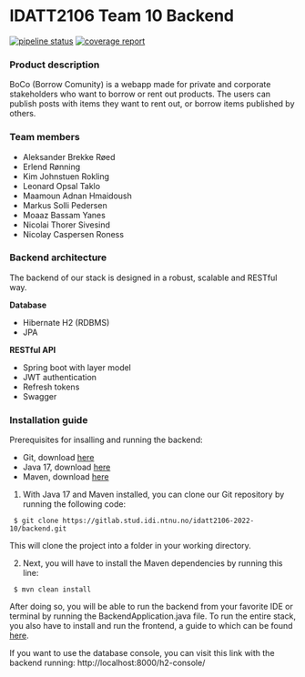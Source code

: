 # IDATT2106 Team 10 Backend

[![pipeline status](https://gitlab.stud.idi.ntnu.no/idatt2106-2022-10/backend/badges/main/pipeline.svg)](https://gitlab.stud.idi.ntnu.no/idatt2106-2022-10/backend/-/commits/main)
[![coverage report](https://gitlab.stud.idi.ntnu.no/idatt2106-2022-10/backend/badges/main/coverage.svg)](https://gitlab.stud.idi.ntnu.no/idatt2106-2022-10/backend/-/commits/main)

### Product description
BoCo (Borrow Comunity) is a webapp made for private and corporate stakeholders who want to borrow or rent out products. The users can publish posts with items they want to rent out, or borrow items published by others.
### Team members
- Aleksander Brekke Røed
- Erlend Rønning
- Kim Johnstuen Rokling
- Leonard Opsal Taklo
- Maamoun Adnan Hmaidoush
- Markus Solli Pedersen
- Moaaz Bassam Yanes
- Nicolai Thorer Sivesind
- Nicolay Caspersen Roness

### Backend architecture
The backend of our stack is designed in a robust, scalable and RESTful way.


**Database**
- Hibernate H2 (RDBMS)
- JPA

**RESTful API**
- Spring boot with layer model
- JWT authentication
- Refresh tokens
- Swagger


### Installation guide

  Prerequisites for insalling and running the backend:
  - Git, download [here](https://git-scm.com/downloads)
- Java 17, download [here](https://www.oracle.com/java/technologies/downloads/)
- Maven, download [here](https://maven.apache.org/install.html)

1. With Java 17 and Maven installed, you can clone our Git repository by running the following code:
```console
 $ git clone https://gitlab.stud.idi.ntnu.no/idatt2106-2022-10/backend.git
   ``` 
   This will clone the project into a folder in your working directory.
   
2.  Next, you will have to install the Maven dependencies by running this line: 
```console
 $ mvn clean install
   ``` 
   
After doing so, you will be able to run the backend from your favorite IDE or terminal by running the BackendApplication.java file. To run the entire stack, you also have to install and run the frontend, a guide to which can be found [here](https://gitlab.stud.idi.ntnu.no/idatt2106-2022-10/frontend/-/blob/main/README.md).

If you want to use the database console, you can visit this link with the backend running: http://localhost:8000/h2-console/













